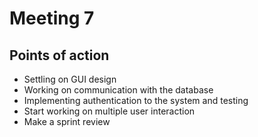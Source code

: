 # Meeting 7

## Points of action
- Settling on GUI design
- Working on communication with the database
- Implementing authentication to the system and testing
- Start working on multiple user interaction
- Make a sprint review
